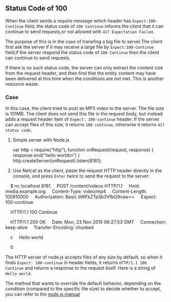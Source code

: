 ## Status Code of 100

When the client sends a require message which header has `Expect:100-Continue` field, the  status code of `100 Continue` informs the client that it can continue to send requests,or not allowed with `417 Expectation Failed`.

The purpose of this is in the case of transfing a big file to server.The client first ask the server if it may receive a large file by `Expect:100-Continue` field,if the server respond the  status code of `100 Continue` then  the client can continue to send requests.

If there is no such status code, the server can only extract the content size from the request header, and then find that the entity content may have been delivered at this time when the conditions are not met. This is another resource waste.

### Case

In this case, the client tried to post an MP3 video to the server. The file size is 101MB. The client does not send this file in the request body, but instead adds a request header item of `Expect: 100-continue` header. If the server can accept files of this size, it returns `100 continue`, otherwise it returns `417 status code`.

1. Simple server with Node.js

    var http = require("http");
    function onRequest(request, response) {
        response.end("hello world\n")
    }
    http.createServer(onRequest).listen(8181);

2. Use Netcat as the client, paste the request HTTP header directly in the console, and press `Enter` twice to send the request to the server:

    $ nc localhost 8181
    POST /content/videos HTTP/1.1
    Host: media.example.org
    Content-Type: video/mp4
    Content-Length: 105910000
    Authorization: Basic bWFkZTp5b3VfbG9vaw==
    Expect: 100-continue

    HTTP/1.1 100 Continue

    HTTP/1.1 200 OK
    Date: Mon, 23 Nov 2015 06:27:53 GMT
    Connection: keep-alive
    Transfer-Encoding: chunked

    c
    Hello world

    0

The HTTP server of node.js accepts files of any size by default, so when it finds `Expect: 100-continue` in header fields, it returns `HTTP/1.1 100 Continue` and returns a response to the request itself. Here is a string of `Hello world`.

The method that wants to override the default behavior, depending on the condition (compared to the specific file size) to decide whether to accept, you can refer to the [node.js manual](https://nodejs.org/api/http.html###http_event_continue)


